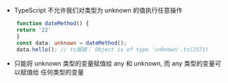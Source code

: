 - TypeScript 不允许我们对类型为 unknown 的值执行任意操作
```ts
    function dateMethod() {
    return '22'
    }
    const data: unknown = dateMethod();
    data.hello(); // ts报错： Object is of type 'unknown'.ts(2571)
```
- 只能将 unknown 类型的变量赋值给 any 和 unknown, 而 any 类型的变量可以赋值给 任何类型的变量